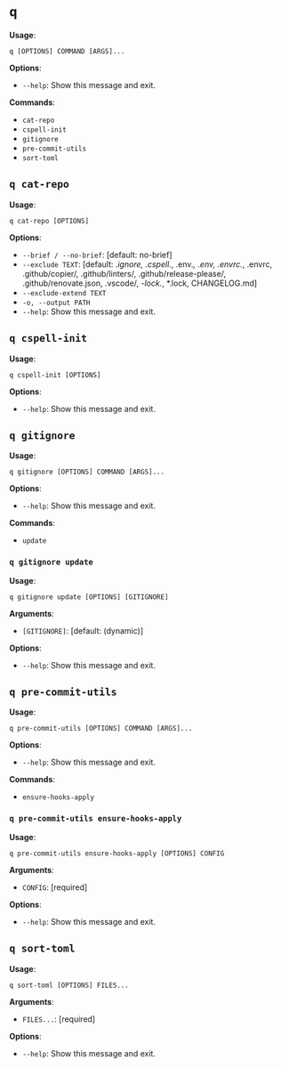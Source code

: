 # `q`

**Usage**:

```console
q [OPTIONS] COMMAND [ARGS]...
```

**Options**:

- `--help`: Show this message and exit.

**Commands**:

- `cat-repo`
- `cspell-init`
- `gitignore`
- `pre-commit-utils`
- `sort-toml`

## `q cat-repo`

**Usage**:

```console
q cat-repo [OPTIONS]
```

**Options**:

- `--brief / --no-brief`: [default: no-brief]
- `--exclude TEXT`: [default: .*ignore, .cspell.*, .env.*, .env, .envrc.*, .envrc, .github/copier/, .github/linters/, .github/release-please/, .github/renovate.json, .vscode/, *-lock.*, *.lock, CHANGELOG.md]
- `--exclude-extend TEXT`
- `-o, --output PATH`
- `--help`: Show this message and exit.

## `q cspell-init`

**Usage**:

```console
q cspell-init [OPTIONS]
```

**Options**:

- `--help`: Show this message and exit.

## `q gitignore`

**Usage**:

```console
q gitignore [OPTIONS] COMMAND [ARGS]...
```

**Options**:

- `--help`: Show this message and exit.

**Commands**:

- `update`

### `q gitignore update`

**Usage**:

```console
q gitignore update [OPTIONS] [GITIGNORE]
```

**Arguments**:

- `[GITIGNORE]`: [default: (dynamic)]

**Options**:

- `--help`: Show this message and exit.

## `q pre-commit-utils`

**Usage**:

```console
q pre-commit-utils [OPTIONS] COMMAND [ARGS]...
```

**Options**:

- `--help`: Show this message and exit.

**Commands**:

- `ensure-hooks-apply`

### `q pre-commit-utils ensure-hooks-apply`

**Usage**:

```console
q pre-commit-utils ensure-hooks-apply [OPTIONS] CONFIG
```

**Arguments**:

- `CONFIG`: [required]

**Options**:

- `--help`: Show this message and exit.

## `q sort-toml`

**Usage**:

```console
q sort-toml [OPTIONS] FILES...
```

**Arguments**:

- `FILES...`: [required]

**Options**:

- `--help`: Show this message and exit.
